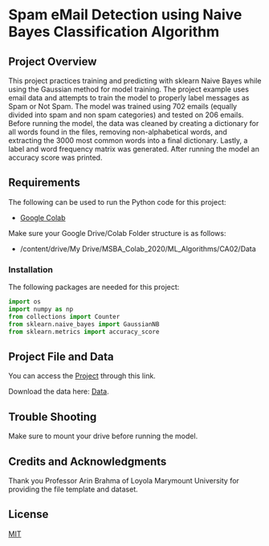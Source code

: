 # Spam eMail Detection using Naive Bayes Classification Algorithm

## Project Overview
This project practices training and predicting with sklearn Naive Bayes while using the Gaussian method for model training. The project example uses email data and attempts to train the model to properly label messages as Spam or Not Spam. The model was trained using 702 emails (equally divided into spam and non spam categories) and tested on 206 emails. Before running the model, the data was cleaned by creating a dictionary for all words found in the files, removing non-alphabetical words, and extracting the 3000 most common words into a final dictionary. Lastly, a label and word frequency matrix was generated. After running the model an accuracy score was printed.

## Requirements
The following can be used to run the Python code for this project:

 - [Google Colab](https://colab.research.google.com/notebooks/intro.ipynb#recent=true)

Make sure your Google Drive/Colab Folder structure is as follows:

 - /content/drive/My Drive/MSBA_Colab_2020/ML_Algorithms/CA02/Data
  
### Installation
The following packages are needed for this project:
```python
import os
import numpy as np
from collections import Counter
from sklearn.naive_bayes import GaussianNB
from sklearn.metrics import accuracy_score
```

## Project File and Data
You can access the [Project](https://colab.research.google.com/drive/1jX1oEV3FwhmYO7jaUhchNvEUBszmJckG?usp=sharing) through this link.

Download the data here: [Data](https://github.com/ArinB/MSBA-CA01-Spam-Mail-Naibe-Bayes). 

## Trouble Shooting
Make sure to mount your drive before running the model.


## Credits and Acknowledgments
Thank you Professor Arin Brahma of Loyola Marymount University for providing the file template and dataset.

## License
[MIT](https://choosealicense.com/licenses/mit/)

